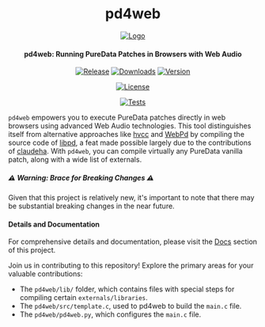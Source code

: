 <p align="center">
  <h1 align="center">pd4web</h1>
  <p align="center">
    <a href="https://github.com/plugdata-team/plugdata/wiki">
      <img src="https://raw.githubusercontent.com/charlesneimog/pd4web/main/docs/assets/favicon.png" alt="Logo">
    </a>
  </p>
  <h4 align="center">pd4web: Running PureData Patches in Browsers with Web Audio</h4>
</p>

<p align="center">
  <a href="https://github.com/charlesneimog/pd4web/releases/latest"><img src="https://img.shields.io/github/release/charlesneimog/pd4web?include_prereleases" alt="Release"></a>
  <a href="https://pypistats.org/packages/pd4web"><img src="https://img.shields.io/pypi/dm/pd4web" alt="Downloads"></a>
  <a href="https://pypistats.org/packages/pd4web"><img src="https://img.shields.io/pypi/pyversions/pd4web" alt="Version"></a>
</p>

<p align="center">
  <a href="https://img.shields.io/pypi/pyversions/pd4web"><img src="https://img.shields.io/badge/platforms-macOS%20%7C%20Windows%20%7C%20Linux-green" alt="License"></a>
</p>

<p align="center">
  <a href="https://github.com/charlesneimog/pd4web/actions/workflows/pd4web-tests.yml"><img src="https://github.com/charlesneimog/pd4web/actions/workflows/pd4web-tests.yml/badge.svg" alt="Tests"></a>
</p>

`pd4web` empowers you to execute PureData patches directly in web browsers using advanced Web Audio technologies. This tool distinguishes itself from alternative approaches like [hvcc](https://github.com/Wasted-Audio/hvcc) and [WebPd](https://github.com/sebpiq/WebPd) by compiling the source code of [libpd](https://github.com/libpd/libpd), a feat made possible largely due to the contributions of  [claudeha](https://github.com/claudeha). With `pd4web`, you can compile virtually any PureData vanilla patch, along with a wide list of externals.

##### ⚠️ Warning: Brace for Breaking Changes ⚠️

Given that this project is relatively new, it's important to note that there may be substantial breaking changes in the near future.

#### Details and Documentation

For comprehensive details and documentation, please visit the [Docs](https://charlesneimog.github.io/pd4web/) section of this project.



Join us in contributing to this repository! Explore the primary areas for your valuable contributions:

* The `pd4web/lib/` folder, which contains files with special steps for compiling certain `externals/libraries`.
* The `pd4web/src/template.c`, used to pd4web to build the `main.c` file.
* The `pd4web/pd4web.py`, which configures the `main.c` file.

